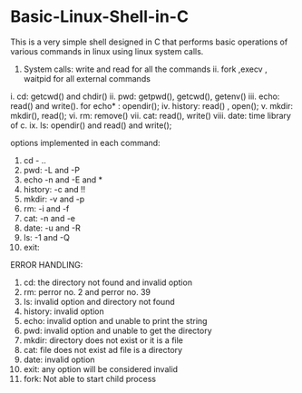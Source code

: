 # Basic-Linux-Shell-in-C

This is a very simple shell designed in C that performs basic operations of various commands in linux using linux system calls.


1. System calls: write and read for all the commands
ii. fork ,execv , waitpid for all external commands
 
i. cd: getcwd() and chdir()
ii. pwd: getpwd(), getcwd(), getenv()
iii. echo: read() and write(). for echo* : opendir();
iv. history: read() , open();
v. mkdir: mkdir(), read();
vi. rm: remove()
vii. cat: read(), write()
viii. date: time library of c. 
ix. ls: opendir() and read() and write();

options implemented in each command: 
1. cd - .. 
2. pwd: -L  and -P
3. echo -n and -E and *
4. history: -c and !! 
5. mkdir: -v and -p
6. rm: -i and -f 
7. cat: -n and -e
8. date: -u and -R
9. ls: -1 and -Q
10. exit: 

ERROR HANDLING: 
1. cd: the directory not found and invalid option 
2. rm: perror no. 2 and perror no. 39
3. ls: invalid option and directory not found
4. history: invalid option
5. echo: invalid option and unable to print the string
6. pwd: invalid option and unable to get the directory
7. mkdir: directory does not exist or it is a file
8. cat: file does not exist ad file is a directory
9. date: invalid option 
10. exit: any option will be considered invalid
11. fork: Not able to start child process
